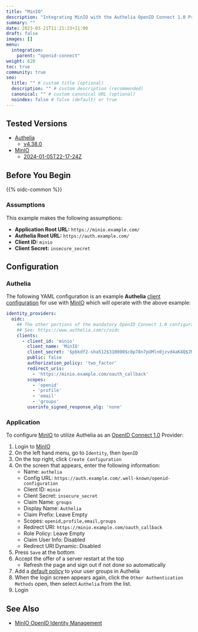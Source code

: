 ```yaml
---
title: "MinIO"
description: "Integrating MinIO with the Authelia OpenID Connect 1.0 Provider."
summary: ""
date: 2023-03-21T11:21:23+11:00
draft: false
images: []
menu:
  integration:
    parent: "openid-connect"
weight: 620
toc: true
community: true
seo:
  title: "" # custom title (optional)
  description: "" # custom description (recommended)
  canonical: "" # custom canonical URL (optional)
  noindex: false # false (default) or true
---
```


## Tested Versions

* [Authelia]
  * [v4.38.0](https://github.com/authelia/authelia/releases/tag/v4.38.0)
* [MinIO]
  * [2024-01-05T22-17-24Z](https://github.com/minio/minio/releases/tag/RELEASE.2024-01-05T22-17-24Z)

## Before You Begin

{{% oidc-common %}}

### Assumptions

This example makes the following assumptions:

* __Application Root URL:__ `https://minio.example.com/`
* __Authelia Root URL:__ `https://auth.example.com/`
* __Client ID:__ `minio`
* __Client Secret:__ `insecure_secret`

## Configuration

### Authelia

The following YAML configuration is an example __Authelia__
[client configuration](../../../configuration/identity-providers/openid-connect/clients.md) for use with [MinIO]
which will operate with the above example:

```yaml
identity_providers:
  oidc:
    ## The other portions of the mandatory OpenID Connect 1.0 configuration go here.
    ## See: https://www.authelia.com/c/oidc
    clients:
      - client_id: 'minio'
        client_name: 'MinIO'
        client_secret: '$pbkdf2-sha512$310000$c8p78n7pUMln0jzvd4aK4Q$JNRBzwAo0ek5qKn50cFzzvE9RXV88h1wJn5KGiHrD0YKtZaR/nCb2CJPOsKaPK0hjf.9yHxzQGZziziccp6Yng'  # The digest of 'insecure_secret'.
        public: false
        authorization_policy: 'two_factor'
        redirect_uris:
          - 'https://minio.example.com/oauth_callback'
        scopes:
          - 'openid'
          - 'profile'
          - 'email'
          - 'groups'
        userinfo_signed_response_alg: 'none'
```

### Application

To configure [MinIO] to utilize Authelia as an [OpenID Connect 1.0] Provider:

1. Login to [MinIO]
2. On the left hand menu, go to `Identity`, then `OpenID`
3. On the top right, click `Create Configuration`
4. On the screen that appears, enter the following information:
    - Name: `authelia`
    - Config URL: `https://auth.example.com/.well-known/openid-configuration`
    - Client ID: `minio`
    - Client Secret: `insecure_secret`
    - Claim Name: `groups`
    - Display Name: `Authelia`
    - Claim Prefix: Leave Empty
    - Scopes: `openid,profile,email,groups`
    - Redirect URI: `https://minio.example.com/oauth_callback`
    - Role Policy: Leave Empty
    - Claim User Info: Disabled
    - Redirect URI Dynamic: Disabled
5. Press `Save` at the bottom
6. Accept the offer of a server restart at the top
    - Refresh the page and sign out if not done so automatically
7. Add a [default policy](https://min.io/docs/minio/linux/administration/identity-access-management/policy-based-access-control.html#built-in-policies) to your user groups in Authelia
8. When the login screen appears again, click the `Other Authentication Methods` open, then select `Authelia` from the list.
9. Login

## See Also

- [MinIO OpenID Identity Management](https://min.io/docs/minio/linux/reference/minio-server/minio-server.html#minio-server-envvar-external-identity-management-openid)

[MinIO]: https://minio.com/
[Authelia]: https://www.authelia.com
[OpenID Connect 1.0]: ../../openid-connect/introduction.md
